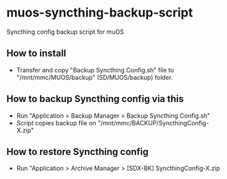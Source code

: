 # muos-syncthing-backup-script
Syncthing config backup script for muOS

## How to install
- Transfer and copy "Backup Syncthing Config.sh" file to "/mnt/mmc/MUOS/backup" (SD/MUOS/backup) folder.

## How to backup Syncthing config via this
- Run "Application > Backup Manager > Backup Syncthing Config.sh"
- Script copies backup file on "/mnt/mmc/BACKUP/SyncthingConfig-X.zip"

## How to restore Syncthing config
- Run "Application > Archive Manager > [SDX-BK] SyncthingConfig-X.zip
